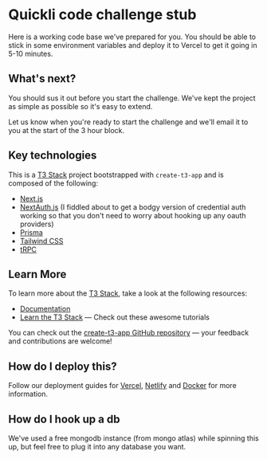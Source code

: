 # Quickli code challenge stub

Here is a working code base we've prepared for you. You should be able to stick in some environment variables and deploy it to Vercel to get it going in 5-10 minutes.

## What's next?

You should sus it out before you start the challenge. We've kept the project as simple as possible so it's easy to extend.

Let us know when you're ready to start the challenge and we'll email it to you at the start of the 3 hour block.

## Key technologies

This is a [T3 Stack](https://create.t3.gg/) project bootstrapped with `create-t3-app` and is composed of the following:

- [Next.js](https://nextjs.org)
- [NextAuth.js](https://next-auth.js.org) (I fiddled about to get a bodgy version of credential auth working so that you don't need to worry about hooking up any oauth providers)
- [Prisma](https://prisma.io)
- [Tailwind CSS](https://tailwindcss.com)
- [tRPC](https://trpc.io)

## Learn More

To learn more about the [T3 Stack](https://create.t3.gg/), take a look at the following resources:

- [Documentation](https://create.t3.gg/)
- [Learn the T3 Stack](https://create.t3.gg/en/faq#what-learning-resources-are-currently-available) — Check out these awesome tutorials

You can check out the [create-t3-app GitHub repository](https://github.com/t3-oss/create-t3-app) — your feedback and contributions are welcome!

## How do I deploy this?

Follow our deployment guides for [Vercel](https://create.t3.gg/en/deployment/vercel), [Netlify](https://create.t3.gg/en/deployment/netlify) and [Docker](https://create.t3.gg/en/deployment/docker) for more information.

## How do I hook up a db

We've used a free mongodb instance (from mongo atlas) while spinning this up, but feel free to plug it into any database you want.
